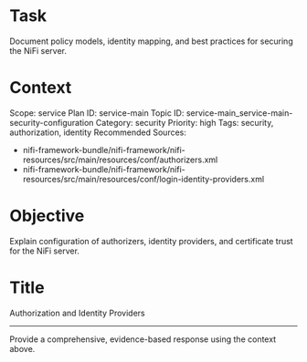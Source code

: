 # Task
Document policy models, identity mapping, and best practices for securing the NiFi server.

# Context
Scope: service
Plan ID: service-main
Topic ID: service-main_service-main-security-configuration
Category: security
Priority: high
Tags: security, authorization, identity
Recommended Sources:
- nifi-framework-bundle/nifi-framework/nifi-resources/src/main/resources/conf/authorizers.xml
- nifi-framework-bundle/nifi-framework/nifi-resources/src/main/resources/conf/login-identity-providers.xml

# Objective
Explain configuration of authorizers, identity providers, and certificate trust for the NiFi server.

# Title
Authorization and Identity Providers

---

Provide a comprehensive, evidence-based response using the context above.
